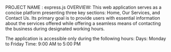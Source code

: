 PROJECT NAME : express.js
OVERVIEW: This web application serves as a concise platform presenting three key sections: Home, Our Services, and Contact Us. Its primary goal is to provide users with essential information about the services offered while offering a seamless means of contacting the business during designated working hours.

The application is accessible only during the following hours:
Days: Monday to Friday
Time: 9:00 AM to 5:00 PM 
